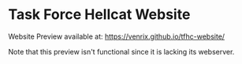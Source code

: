 # Task Force Hellcat Website
Website Preview available at: https://venrix.github.io/tfhc-website/

Note that this preview isn't functional since it is lacking its webserver.
